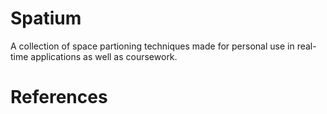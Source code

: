 # Spatium

A collection of space partioning techniques made for personal use in real-time applications as well as coursework. 


# References


